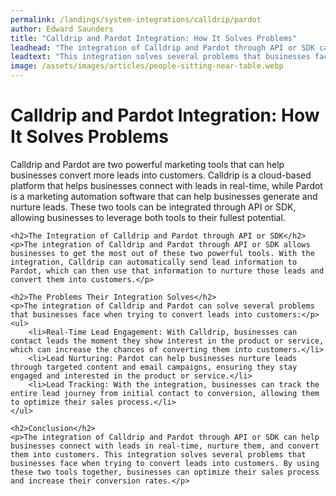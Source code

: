 ```yaml
---
permalink: /landings/system-integrations/calldrip/pardot
author: Edward Saunders
title: "Calldrip and Pardot Integration: How It Solves Problems"
leadhead: "The integration of Calldrip and Pardot through API or SDK can help businesses connect with leads in real-time, nurture them, and convert them into customers"
leadtext: "This integration solves several problems that businesses face when trying to convert leads into customers. By using these two tools together, businesses can optimize their sales process and increase their conversion rates."
image: /assets/images/articles/people-sitting-near-table.webp
---
```

<div class="arttext">	<h1>Calldrip and Pardot Integration: How It Solves Problems</h1>
	<p>Calldrip and Pardot are two powerful marketing tools that can help businesses convert more leads into customers. Calldrip is a cloud-based platform that helps businesses connect with leads in real-time, while Pardot is a marketing automation software that can help businesses generate and nurture leads. These two tools can be integrated through API or SDK, allowing businesses to leverage both tools to their fullest potential.</p>

	<h2>The Integration of Calldrip and Pardot through API or SDK</h2>
	<p>The integration of Calldrip and Pardot through API or SDK allows businesses to get the most out of these two powerful tools. With the integration, Calldrip can automatically send lead information to Pardot, which can then use that information to nurture those leads and convert them into customers.</p>

	<h2>The Problems Their Integration Solves</h2>
	<p>The integration of Calldrip and Pardot can solve several problems that businesses face when trying to convert leads into customers:</p>
	<ul>
		<li>Real-Time Lead Engagement: With Calldrip, businesses can contact leads the moment they show interest in the product or service, which can increase the chances of converting them into customers.</li>
		<li>Lead Nurturing: Pardot can help businesses nurture leads through targeted content and email campaigns, ensuring they stay engaged and interested in the product or service.</li>
		<li>Lead Tracking: With the integration, businesses can track the entire lead journey from initial contact to conversion, allowing them to optimize their sales process.</li>
	</ul>

	<h2>Conclusion</h2>
	<p>The integration of Calldrip and Pardot through API or SDK can help businesses connect with leads in real-time, nurture them, and convert them into customers. This integration solves several problems that businesses face when trying to convert leads into customers. By using these two tools together, businesses can optimize their sales process and increase their conversion rates.</p>
</div>